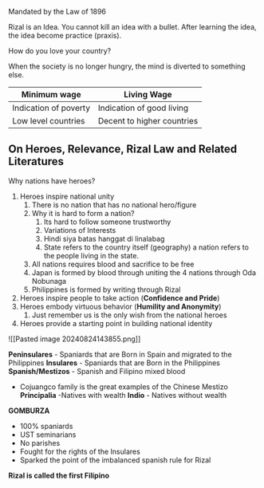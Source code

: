 
Mandated by the Law of 1896

Rizal is an Idea. You cannot kill an idea with a bullet. After learning the idea, the idea become practice (praxis).

How do you love your country? 

When the society is no longer hungry, the mind is diverted to something else. 

| Minimum wage          | Living Wage                |
| --------------------- | -------------------------- |
| Indication of poverty | Indication of good living  |
| Low level countries   | Decent to higher countries |

## On Heroes, Relevance, Rizal  Law and Related Literatures


Why nations have heroes?  
1. Heroes inspire national unity  
	1. There is no nation that has no national hero/figure
	2. Why it is hard to form a nation? 
		1. Its hard to follow someone trustworthy 
		2. Variations of Interests 
		3. Hindi siya batas hanggat di linalabag 
		4. State refers to the country itself (geography) a nation refers to the people living in the state. 
	3. All nations requires blood and sacrifice to be free 
	4. Japan is formed by blood through uniting the 4 nations through Oda Nobunaga
	5. Philippines is formed by writing through Rizal 
2. Heroes inspire people to take action  (**Confidence and Pride**)
3. Heroes embody virtuous behavior  (**Humility and Anonymity**)
	1. Just remember us is the only wish from the national heroes 
4. Heroes provide a starting point in building national identity

![[Pasted image 20240824143855.png]]

**Peninsulares** - Spaniards that are Born in Spain and migrated to the Philippines
**Insulares** - Spaniards that are Born in the Philippines 
**Spanish/Mestizos** - Spanish and Filipino mixed blood
- Cojuangco family is the great examples of the Chinese Mestizo
**Principalia** -Natives with wealth
**Indio** - Natives without wealth 

**GOMBURZA** 
- 100% spaniards
- UST seminarians
- No parishes 
- Fought for the rights of the Insulares 
- Sparked the point of the imbalanced spanish rule for Rizal 

**Rizal is called the first Filipino**